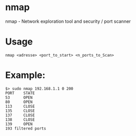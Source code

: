 # nmap
nmap - Network exploration tool and security / port scanner

# Usage
```
nmap <adresse> <port_to_start> <n_ports_to_Scan>
```

# Example:
```
$> sudo nmap 192.168.1.1 0 200
PORT    STATE
53      OPEN
80      OPEN
113     CLOSE
135     CLOSE
137     CLOSE
138     CLOSE
139     OPEN
193 filtered ports
```
